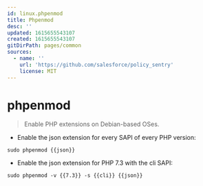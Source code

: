 ```yaml
---
id: linux.phpenmod
title: Phpenmod
desc: ''
updated: 1615655543107
created: 1615655543107
gitDirPath: pages/common
sources:
  - name: ''
    url: 'https://github.com/salesforce/policy_sentry'
    license: MIT
---
```

# phpenmod

> Enable PHP extensions on Debian-based OSes.

- Enable the json extension for every SAPI of every PHP version:

`sudo phpenmod {{json}}`

- Enable the json extension for PHP 7.3 with the cli SAPI:

`sudo phpenmod -v {{7.3}} -s {{cli}} {{json}}`


